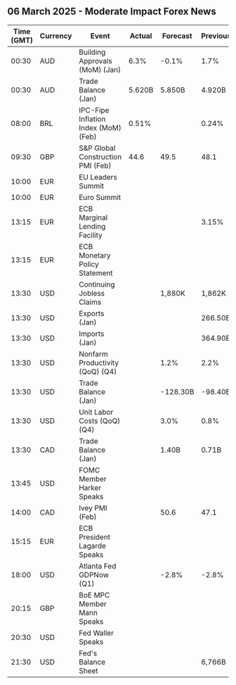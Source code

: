 ## 06 March 2025 - Moderate Impact Forex News

| Time (GMT) | Currency | Event | Actual | Forecast | Previous |
|------|----------|-------|--------|----------|----------|
| 00:30 | AUD | Building Approvals (MoM) (Jan) | 6.3% | -0.1% | 1.7% |
| 00:30 | AUD | Trade Balance (Jan) | 5.620B | 5.850B | 4.920B |
| 08:00 | BRL | IPC-Fipe Inflation Index (MoM) (Feb) | 0.51% |  | 0.24% |
| 09:30 | GBP | S&P Global Construction PMI (Feb) | 44.6 | 49.5 | 48.1 |
| 10:00 | EUR | EU Leaders Summit |  |  |  |
| 10:00 | EUR | Euro Summit |  |  |  |
| 13:15 | EUR | ECB Marginal Lending Facility |  |  | 3.15% |
| 13:15 | EUR | ECB Monetary Policy Statement |  |  |  |
| 13:30 | USD | Continuing Jobless Claims |  | 1,880K | 1,862K |
| 13:30 | USD | Exports (Jan) |  |  | 266.50B |
| 13:30 | USD | Imports (Jan) |  |  | 364.90B |
| 13:30 | USD | Nonfarm Productivity (QoQ) (Q4) |  | 1.2% | 2.2% |
| 13:30 | USD | Trade Balance (Jan) |  | -128.30B | -98.40B |
| 13:30 | USD | Unit Labor Costs (QoQ) (Q4) |  | 3.0% | 0.8% |
| 13:30 | CAD | Trade Balance (Jan) |  | 1.40B | 0.71B |
| 13:45 | USD | FOMC Member Harker Speaks |  |  |  |
| 14:00 | CAD | Ivey PMI (Feb) |  | 50.6 | 47.1 |
| 15:15 | EUR | ECB President Lagarde Speaks |  |  |  |
| 18:00 | USD | Atlanta Fed GDPNow (Q1) |  | -2.8% | -2.8% |
| 20:15 | GBP | BoE MPC Member Mann Speaks |  |  |  |
| 20:30 | USD | Fed Waller Speaks |  |  |  |
| 21:30 | USD | Fed's Balance Sheet |  |  | 6,766B |
